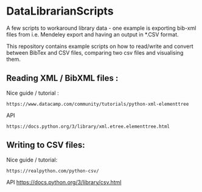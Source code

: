 # DataLibrarianScripts
A few scripts to workaround library data - one example is exporting bib-xml files from i.e. Mendeley export and having an output in *.CSV format.

This repository contains example scripts on how to read/write and convert between BibTex and CSV files, comparing two csv files and visualising them.


## Reading XML / BibXML files :

Nice guide / tutorial :
   
    https://www.datacamp.com/community/tutorials/python-xml-elementtree

API

    https://docs.python.org/3/library/xml.etree.elementtree.html




## Writing to CSV files:

Nice guide / tutorial:
    
    https://realpython.com/python-csv/

API
    https://docs.python.org/3/library/csv.html

